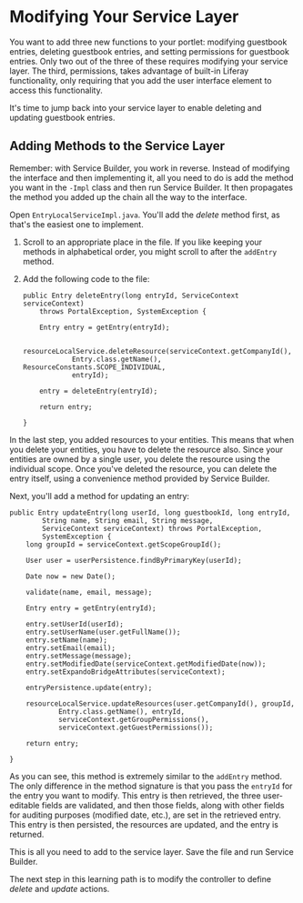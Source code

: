 # Modifying Your Service Layer [](id=modifying-your-service-layer)

You want to add three new functions to your portlet: modifying guestbook
entries, deleting guestbook entries, and setting permissions for guestbook
entries. Only two out of the three of these requires modifying your service
layer. The third, permissions, takes advantage of built-in Liferay
functionality, only requiring that you add the user interface element to access
this functionality. 

It's time to jump back into your service layer to enable deleting and updating
guestbook entries. 

## Adding Methods to the Service Layer [](id=adding-methods-to-the-service-layer)

Remember: with Service Builder, you work in reverse. Instead of modifying the
interface and then implementing it, all you need to do is add the method you
want in the `-Impl` class and then run Service Builder. It then propagates the
method you added up the chain all the way to the interface. 

Open `EntryLocalServiceImpl.java`. You'll add the *delete* method first, as
that's the easiest one to implement. 

1.  Scroll to an appropriate place in the file. If you like keeping your methods
    in alphabetical order, you might scroll to after the `addEntry` method.

2.  Add the following code to the file: 

       	public Entry deleteEntry(long entryId, ServiceContext serviceContext)
			throws PortalException, SystemException {

            Entry entry = getEntry(entryId);

            resourceLocalService.deleteResource(serviceContext.getCompanyId(),
                    Entry.class.getName(), ResourceConstants.SCOPE_INDIVIDUAL,
                    entryId);
            
            entry = deleteEntry(entryId);

            return entry;

    	}

In the last step, you added resources to your entities. This means that when you
delete your entities, you have to delete the resource also. Since your entities
are owned by a single user, you delete the resource using the individual scope.
Once you've deleted the resource, you can delete the entry itself, using a
convenience method provided by Service Builder. 

Next, you'll add a method for updating an entry: 

	public Entry updateEntry(long userId, long guestbookId, long entryId,
			String name, String email, String message,
			ServiceContext serviceContext) throws PortalException,
			SystemException {
		long groupId = serviceContext.getScopeGroupId();

		User user = userPersistence.findByPrimaryKey(userId);

		Date now = new Date();

		validate(name, email, message);

		Entry entry = getEntry(entryId);

		entry.setUserId(userId);
		entry.setUserName(user.getFullName());
		entry.setName(name);
		entry.setEmail(email);
		entry.setMessage(message);
		entry.setModifiedDate(serviceContext.getModifiedDate(now));
		entry.setExpandoBridgeAttributes(serviceContext);

		entryPersistence.update(entry);

		resourceLocalService.updateResources(user.getCompanyId(), groupId,
				Entry.class.getName(), entryId,
				serviceContext.getGroupPermissions(),
				serviceContext.getGuestPermissions());

		return entry;

	}

As you can see, this method is extremely similar to the `addEntry` method. The
only difference in the method signature is that you pass the `entryId` for the
entry you want to modify. This entry is then retrieved, the three user-editable
fields are validated, and then those fields, along with other fields for
auditing purposes (modified date, etc.), are set in the retrieved entry. This
entry is then persisted, the resources are updated, and the entry is returned. 

This is all you need to add to the service layer. Save the file and run Service
Builder. 

The next step in this learning path is to modify the controller to define
*delete* and *update* actions. 


